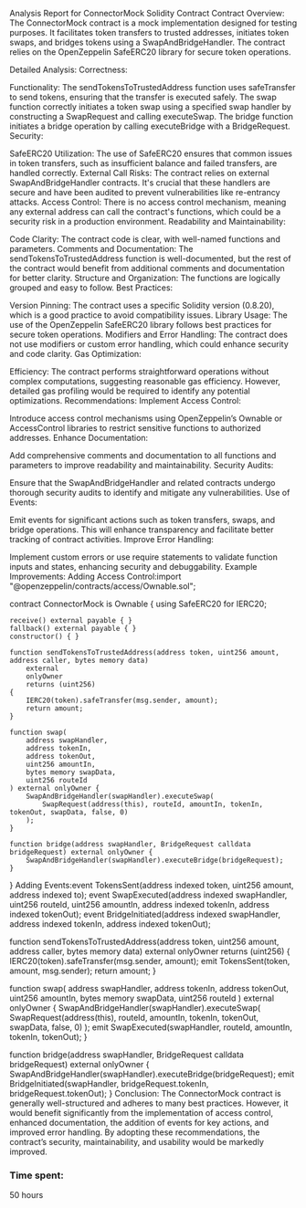 Analysis Report for ConnectorMock Solidity Contract
Contract Overview:
The ConnectorMock contract is a mock implementation designed for testing purposes. It facilitates token transfers to trusted addresses, initiates token swaps, and bridges tokens using a SwapAndBridgeHandler. The contract relies on the OpenZeppelin SafeERC20 library for secure token operations.

Detailed Analysis:
Correctness:

Functionality:
The sendTokensToTrustedAddress function uses safeTransfer to send tokens, ensuring that the transfer is executed safely.
The swap function correctly initiates a token swap using a specified swap handler by constructing a SwapRequest and calling executeSwap.
The bridge function initiates a bridge operation by calling executeBridge with a BridgeRequest.
Security:

SafeERC20 Utilization: The use of SafeERC20 ensures that common issues in token transfers, such as insufficient balance and failed transfers, are handled correctly.
External Call Risks:
The contract relies on external SwapAndBridgeHandler contracts. It's crucial that these handlers are secure and have been audited to prevent vulnerabilities like re-entrancy attacks.
Access Control: There is no access control mechanism, meaning any external address can call the contract's functions, which could be a security risk in a production environment.
Readability and Maintainability:

Code Clarity: The contract code is clear, with well-named functions and parameters.
Comments and Documentation: The sendTokensToTrustedAddress function is well-documented, but the rest of the contract would benefit from additional comments and documentation for better clarity.
Structure and Organization: The functions are logically grouped and easy to follow.
Best Practices:

Version Pinning: The contract uses a specific Solidity version (0.8.20), which is a good practice to avoid compatibility issues.
Library Usage: The use of the OpenZeppelin SafeERC20 library follows best practices for secure token operations.
Modifiers and Error Handling: The contract does not use modifiers or custom error handling, which could enhance security and code clarity.
Gas Optimization:

Efficiency: The contract performs straightforward operations without complex computations, suggesting reasonable gas efficiency. However, detailed gas profiling would be required to identify any potential optimizations.
Recommendations:
Implement Access Control:

Introduce access control mechanisms using OpenZeppelin’s Ownable or AccessControl libraries to restrict sensitive functions to authorized addresses.
Enhance Documentation:

Add comprehensive comments and documentation to all functions and parameters to improve readability and maintainability.
Security Audits:

Ensure that the SwapAndBridgeHandler and related contracts undergo thorough security audits to identify and mitigate any vulnerabilities.
Use of Events:

Emit events for significant actions such as token transfers, swaps, and bridge operations. This will enhance transparency and facilitate better tracking of contract activities.
Improve Error Handling:

Implement custom errors or use require statements to validate function inputs and states, enhancing security and debuggability.
Example Improvements:
Adding Access Control:import "@openzeppelin/contracts/access/Ownable.sol";

contract ConnectorMock is Ownable {
    using SafeERC20 for IERC20;

    receive() external payable { }
    fallback() external payable { }
    constructor() { }

    function sendTokensToTrustedAddress(address token, uint256 amount, address caller, bytes memory data)
        external
        onlyOwner
        returns (uint256)
    {
        IERC20(token).safeTransfer(msg.sender, amount);
        return amount;
    }

    function swap(
        address swapHandler,
        address tokenIn,
        address tokenOut,
        uint256 amountIn,
        bytes memory swapData,
        uint256 routeId
    ) external onlyOwner {
        SwapAndBridgeHandler(swapHandler).executeSwap(
            SwapRequest(address(this), routeId, amountIn, tokenIn, tokenOut, swapData, false, 0)
        );
    }

    function bridge(address swapHandler, BridgeRequest calldata bridgeRequest) external onlyOwner {
        SwapAndBridgeHandler(swapHandler).executeBridge(bridgeRequest);
    }
}
Adding Events:event TokensSent(address indexed token, uint256 amount, address indexed to);
event SwapExecuted(address indexed swapHandler, uint256 routeId, uint256 amountIn, address indexed tokenIn, address indexed tokenOut);
event BridgeInitiated(address indexed swapHandler, address indexed tokenIn, address indexed tokenOut);

function sendTokensToTrustedAddress(address token, uint256 amount, address caller, bytes memory data)
    external
    onlyOwner
    returns (uint256)
{
    IERC20(token).safeTransfer(msg.sender, amount);
    emit TokensSent(token, amount, msg.sender);
    return amount;
}

function swap(
    address swapHandler,
    address tokenIn,
    address tokenOut,
    uint256 amountIn,
    bytes memory swapData,
    uint256 routeId
) external onlyOwner {
    SwapAndBridgeHandler(swapHandler).executeSwap(
        SwapRequest(address(this), routeId, amountIn, tokenIn, tokenOut, swapData, false, 0)
    );
    emit SwapExecuted(swapHandler, routeId, amountIn, tokenIn, tokenOut);
}

function bridge(address swapHandler, BridgeRequest calldata bridgeRequest) external onlyOwner {
    SwapAndBridgeHandler(swapHandler).executeBridge(bridgeRequest);
    emit BridgeInitiated(swapHandler, bridgeRequest.tokenIn, bridgeRequest.tokenOut);
}
Conclusion:
The ConnectorMock contract is generally well-structured and adheres to many best practices. However, it would benefit significantly from the implementation of access control, enhanced documentation, the addition of events for key actions, and improved error handling. By adopting these recommendations, the contract’s security, maintainability, and usability would be markedly improved.

### Time spent:
50 hours